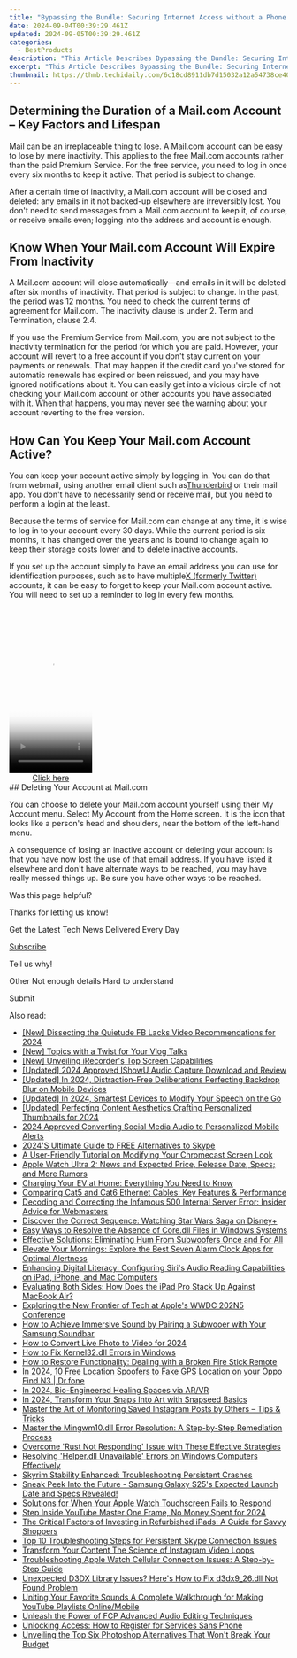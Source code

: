 ```yaml
---
title: "Bypassing the Bundle: Securing Internet Access without a Phone Line or Cable Connection"
date: 2024-09-04T00:39:29.461Z
updated: 2024-09-05T00:39:29.461Z
categories:
  - BestProducts
description: "This Article Describes Bypassing the Bundle: Securing Internet Access without a Phone Line or Cable Connection"
excerpt: "This Article Describes Bypassing the Bundle: Securing Internet Access without a Phone Line or Cable Connection"
thumbnail: https://thmb.techidaily.com/6c18cd8911db7d15032a12a54738ce400822365f498b5ad342fd2bd1d2d802ab.jpg
---
```


## Determining the Duration of a Mail.com Account – Key Factors and Lifespan
 Mail can be an irreplaceable thing to lose. A Mail.com account can be easy to lose by mere inactivity. This applies to the free Mail.com accounts rather than the paid Premium Service. For the free service, you need to log in once every six months to keep it active. That period is subject to change.

 After a certain time of inactivity, a Mail.com account will be closed and deleted: any emails in it not backed-up elsewhere are irreversibly lost. You don't need to send messages from a Mail.com account to keep it, of course, or receive emails even; logging into the address and account is enough.

## Know When Your Mail.com Account Will Expire From Inactivity

 A Mail.com account will close automatically—and emails in it will be deleted after six months of inactivity. That period is subject to change. In the past, the period was 12 months. You need to check the current terms of agreement for Mail.com. The inactivity clause is under 2\. Term and Termination, clause 2.4.

 If you use the Premium Service from Mail.com, you are not subject to the inactivity termination for the period for which you are paid. However, your account will revert to a free account if you don't stay current on your payments or renewals. That may happen if the credit card you've stored for automatic renewals has expired or been reissued, and you may have ignored notifications about it. You can easily get into a vicious circle of not checking your Mail.com account or other accounts you have associated with it. When that happens, you may never see the warning about your account reverting to the free version.

## How Can You Keep Your Mail.com Account Active?

 You can keep your account active simply by logging in. You can do that from webmail, using another email client such as[Thunderbird](https://www.lifewire.com/mozilla-thunderbird-review-1173071) or their mail app. You don't have to necessarily send or receive mail, but you need to perform a login at the least.

 Because the terms of service for Mail.com can change at any time, it is wise to log in to your account every 30 days. While the current period is six months, it has changed over the years and is bound to change again to keep their storage costs lower and to delete inactive accounts.

 If you set up the account simply to have an email address you can use for identification purposes, such as to have multiple[X (formerly Twitter)](https://www.lifewire.com/what-exactly-is-twitter-2483331) accounts, it can be easy to forget to keep your Mail.com account active. You will need to set up a reminder to log in every few months.

<!-- affiliate ads begin -->
<span id="1770776">
					<video width="150" height="300" style="cursor:pointer"
           poster="//a.impactradius-go.com/display-clicktoplayimage/1770776.png"
           onclick="if(!this.playClicked){this.play();this.setAttribute('controls',true);this.playClicked=true;}">
	   <source src="//a.impactradius-go.com/display-ad/20702-1770776">
	   <img src="//a.impactradius-go.com/display-clicktoplayimage/1770776.png" style="border: none; height: 100%; width: 100%; object-fit: contain">
	</video>
	<div style="width:150px;text-align:center"><a href="javascript:window.open(decodeURIComponent('https%3A%2F%2Ftokenmetrics.sjv.io%2Fc%2F5597632%2F1770776%2F20702'), '_blank');void(0);">Click here</a></div>
</span>
<img height="0" width="0" src="https://imp.pxf.io/i/5597632/1770776/20702" style="position:absolute;visibility:hidden;" border="0" />
<!-- affiliate ads end -->
## Deleting Your Account at Mail.com

 You can choose to delete your Mail.com account yourself using their My Account menu. Select My Account from the Home screen. It is the icon that looks like a person's head and shoulders, near the bottom of the left-hand menu.

 A consequence of losing an inactive account or deleting your account is that you have now lost the use of that email address. If you have listed it elsewhere and don't have alternate ways to be reached, you may have really messed things up. Be sure you have other ways to be reached.

Was this page helpful?

Thanks for letting us know!

 Get the Latest Tech News Delivered Every Day

[Subscribe](https://www.lifewire.com/#)

Tell us why!

 Other  Not enough details  Hard to understand

 Submit

<ins class="adsbygoogle"
     style="display:block"
     data-ad-format="autorelaxed"
     data-ad-client="ca-pub-7571918770474297"
     data-ad-slot="1223367746"></ins>



<ins class="adsbygoogle"
     style="display:block"
     data-ad-client="ca-pub-7571918770474297"
     data-ad-slot="8358498916"
     data-ad-format="auto"
     data-full-width-responsive="true"></ins>

<span class="atpl-alsoreadstyle">Also read:</span>
<div><ul>
<li><a href="https://facebook-video-content.techidaily.com/new-dissecting-the-quietude-fb-lacks-video-recommendations-for-2024/"><u>[New] Dissecting the Quietude  FB Lacks Video Recommendations for 2024</u></a></li>
<li><a href="https://youtube-sure.techidaily.com/opics-with-a-twist-for-your-vlog-talks/"><u>[New] Topics with a Twist for Your Vlog Talks</u></a></li>
<li><a href="https://visual-screen-recording.techidaily.com/new-unveiling-irecorders-top-screen-capabilities/"><u>[New] Unveiling iRecorder's Top Screen Capabilities</u></a></li>
<li><a href="https://on-screen-recording.techidaily.com/updated-2024-approved-ishowu-audio-capture-download-and-review/"><u>[Updated] 2024 Approved  IShowU Audio Capture Download and Review</u></a></li>
<li><a href="https://remote-screen-capture.techidaily.com/updated-in-2024-distraction-free-deliberations-perfecting-backdrop-blur-on-mobile-devices/"><u>[Updated] In 2024, Distraction-Free Deliberations  Perfecting Backdrop Blur on Mobile Devices</u></a></li>
<li><a href="https://digital-screen-recording.techidaily.com/updated-in-2024-smartest-devices-to-modify-your-speech-on-the-go/"><u>[Updated] In 2024, Smartest Devices to Modify Your Speech on the Go</u></a></li>
<li><a href="https://youtube-blog.techidaily.com/ed-perfecting-content-aesthetics-crafting-personalized-thumbnails-for-2024/"><u>[Updated] Perfecting Content Aesthetics  Crafting Personalized Thumbnails for 2024</u></a></li>
<li><a href="https://extra-tips.techidaily.com/2024-approved-converting-social-media-audio-to-personalized-mobile-alerts/"><u>2024 Approved  Converting Social Media Audio to Personalized Mobile Alerts</u></a></li>
<li><a href="https://techno-recovery.techidaily.com/2024s-ultimate-guide-to-free-alternatives-to-skype/"><u>2024'S Ultimate Guide to FREE Alternatives to Skype</u></a></li>
<li><a href="https://techno-recovery.techidaily.com/a-user-friendly-tutorial-on-modifying-your-chromecast-screen-look/"><u>A User-Friendly Tutorial on Modifying Your Chromecast Screen Look</u></a></li>
<li><a href="https://techno-recovery.techidaily.com/apple-watch-ultra-2-news-and-expected-price-release-date-specs-and-more-rumors/"><u>Apple Watch Ultra 2: News and Expected Price, Release Date, Specs; and More Rumors</u></a></li>
<li><a href="https://techno-recovery.techidaily.com/charging-your-ev-at-home-everything-you-need-to-know/"><u>Charging Your EV at Home: Everything You Need to Know</u></a></li>
<li><a href="https://techno-recovery.techidaily.com/comparing-cat5-and-cat6-ethernet-cables-key-features-and-performance/"><u>Comparing Cat5 and Cat6 Ethernet Cables: Key Features & Performance</u></a></li>
<li><a href="https://techno-recovery.techidaily.com/decoding-and-correcting-the-infamous-500-internal-server-error-insider-advice-for-webmasters/"><u>Decoding and Correcting the Infamous 500 Internal Server Error: Insider Advice for Webmasters</u></a></li>
<li><a href="https://techno-recovery.techidaily.com/discover-the-correct-sequence-watching-star-wars-saga-on-disneyplus/"><u>Discover the Correct Sequence: Watching Star Wars Saga on Disney+</u></a></li>
<li><a href="https://techno-recovery.techidaily.com/easy-ways-to-resolve-the-absence-of-coredll-files-in-windows-systems/"><u>Easy Ways to Resolve the Absence of Core.dll Files in Windows Systems</u></a></li>
<li><a href="https://techno-recovery.techidaily.com/effective-solutions-eliminating-hum-from-subwoofers-once-and-for-all/"><u>Effective Solutions: Eliminating Hum From Subwoofers Once and For All</u></a></li>
<li><a href="https://techno-recovery.techidaily.com/elevate-your-mornings-explore-the-best-seven-alarm-clock-apps-for-optimal-alertness/"><u>Elevate Your Mornings: Explore the Best Seven Alarm Clock Apps for Optimal Alertness</u></a></li>
<li><a href="https://techno-recovery.techidaily.com/enhancing-digital-literacy-configuring-siris-audio-reading-capabilities-on-ipad-iphone-and-mac-computers/"><u>Enhancing Digital Literacy: Configuring Siri's Audio Reading Capabilities on iPad, iPhone, and Mac Computers</u></a></li>
<li><a href="https://techno-recovery.techidaily.com/evaluating-both-sides-how-does-the-ipad-pro-stack-up-against-macbook-air/"><u>Evaluating Both Sides: How Does the iPad Pro Stack Up Against MacBook Air?</u></a></li>
<li><a href="https://techno-recovery.techidaily.com/exploring-the-new-frontier-of-tech-at-apples-wwdc-202n5-conference/"><u>Exploring the New Frontier of Tech at Apple's WWDC 202N5 Conference</u></a></li>
<li><a href="https://techno-recovery.techidaily.com/how-to-achieve-immersive-sound-by-pairing-a-subwooer-with-your-samsung-soundbar/"><u>How to Achieve Immersive Sound by Pairing a Subwooer with Your Samsung Soundbar</u></a></li>
<li><a href="https://extra-guidance.techidaily.com/how-to-convert-live-photo-to-video-for-2024/"><u>How to Convert Live Photo to Video for 2024</u></a></li>
<li><a href="https://techno-recovery.techidaily.com/how-to-fix-kernel32dll-errors-in-windows/"><u>How to Fix Kernel32.dll Errors in Windows</u></a></li>
<li><a href="https://techno-recovery.techidaily.com/how-to-restore-functionality-dealing-with-a-broken-fire-stick-remote/"><u>How to Restore Functionality: Dealing with a Broken Fire Stick Remote</u></a></li>
<li><a href="https://android-location.techidaily.com/in-2024-10-free-location-spoofers-to-fake-gps-location-on-your-oppo-find-n3-drfone-by-drfone-virtual/"><u>In 2024, 10 Free Location Spoofers to Fake GPS Location on your Oppo Find N3 | Dr.fone</u></a></li>
<li><a href="https://vp-tips.techidaily.com/in-2024-bio-engineered-healing-spaces-via-arvr/"><u>In 2024, Bio-Engineered Healing Spaces via AR/VR</u></a></li>
<li><a href="https://some-guidance.techidaily.com/in-2024-transform-your-snaps-into-art-with-snapseed-basics/"><u>In 2024, Transform Your Snaps Into Art with Snapseed Basics</u></a></li>
<li><a href="https://techno-recovery.techidaily.com/master-the-art-of-monitoring-saved-instagram-posts-by-others-tips-and-tricks/"><u>Master the Art of Monitoring Saved Instagram Posts by Others – Tips & Tricks</u></a></li>
<li><a href="https://techno-recovery.techidaily.com/master-the-mingwm10dll-error-resolution-a-step-by-step-remediation-process/"><u>Master the Mingwm10.dll Error Resolution: A Step-by-Step Remediation Process</u></a></li>
<li><a href="https://win-solutions.techidaily.com/overcome-rust-not-responding-issue-with-these-effective-strategies/"><u>Overcome 'Rust Not Responding' Issue with These Effective Strategies</u></a></li>
<li><a href="https://techno-recovery.techidaily.com/resolving-helperdll-unavailable-errors-on-windows-computers-effectively/"><u>Resolving 'Helper.dll Unavailable' Errors on Windows Computers Effectively</u></a></li>
<li><a href="https://program-issues.techidaily.com/skyrim-stability-enhanced-troubleshooting-persistent-crashes/"><u>Skyrim Stability Enhanced: Troubleshooting Persistent Crashes</u></a></li>
<li><a href="https://techno-recovery.techidaily.com/sneak-peek-into-the-future-samsung-galaxy-s25s-expected-launch-date-and-specs-revealed/"><u>Sneak Peek Into the Future - Samsung Galaxy S25's Expected Launch Date and Specs Revealed!</u></a></li>
<li><a href="https://techno-recovery.techidaily.com/solutions-for-when-your-apple-watch-touchscreen-fails-to-respond/"><u>Solutions for When Your Apple Watch Touchscreen Fails to Respond</u></a></li>
<li><a href="https://facebook-video-footage.techidaily.com/step-inside-youtube-master-one-frame-no-money-spent-for-2024/"><u>Step Inside YouTube  Master One Frame, No Money Spent for 2024</u></a></li>
<li><a href="https://techno-recovery.techidaily.com/the-critical-factors-of-investing-in-refurbished-ipads-a-guide-for-savvy-shoppers/"><u>The Critical Factors of Investing in Refurbished iPads: A Guide for Savvy Shoppers</u></a></li>
<li><a href="https://techno-recovery.techidaily.com/top-10-troubleshooting-steps-for-persistent-skype-connection-issues/"><u>Top 10 Troubleshooting Steps for Persistent Skype Connection Issues</u></a></li>
<li><a href="https://instagram-clips.techidaily.com/transform-your-content-the-science-of-instagram-video-loops/"><u>Transform Your Content  The Science of Instagram Video Loops</u></a></li>
<li><a href="https://techno-recovery.techidaily.com/troubleshooting-apple-watch-cellular-connection-issues-a-step-by-step-guide/"><u>Troubleshooting Apple Watch Cellular Connection Issues: A Step-by-Step Guide</u></a></li>
<li><a href="https://techno-recovery.techidaily.com/unexpected-d3dx-library-issues-heres-how-to-fix-d3dx926dll-not-found-problem/"><u>Unexpected D3DX Library Issues? Here's How to Fix d3dx9_26.dll Not Found Problem</u></a></li>
<li><a href="https://youtube-clips.techidaily.com/uniting-your-favorite-sounds-a-complete-walkthrough-for-making-youtube-playlists-onlinemobile/"><u>Uniting Your Favorite Sounds  A Complete Walkthrough for Making YouTube Playlists Online/Mobile</u></a></li>
<li><a href="https://smart-video-creator.techidaily.com/unleash-the-power-of-fcp-advanced-audio-editing-techniques/"><u>Unleash the Power of FCP Advanced Audio Editing Techniques</u></a></li>
<li><a href="https://tech-savvy.techidaily.com/unlocking-access-how-to-register-for-services-sans-phone/"><u>Unlocking Access: How to Register for Services Sans Phone</u></a></li>
<li><a href="https://techno-recovery.techidaily.com/unveiling-the-top-six-photoshop-alternatives-that-wont-break-your-budget/"><u>Unveiling the Top Six Photoshop Alternatives That Won't Break Your Budget</u></a></li>
</ul></div>
